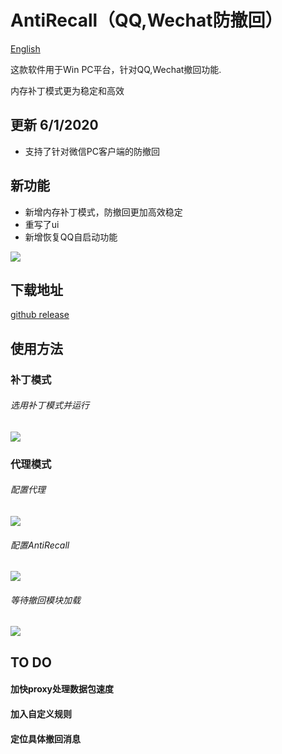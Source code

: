 # AntiRecall（QQ,Wechat防撤回）
[English](https://github.com/plummm/AntiRecall/blob/master/README-eng.md)

这款软件用于Win PC平台，针对QQ,Wechat撤回功能.

内存补丁模式更为稳定和高效

## 更新 6/1/2020
- 支持了针对微信PC客户端的防撤回

## 新功能

- 新增内存补丁模式，防撤回更加高效稳定
- 重写了ui
- 新增恢复QQ自启动功能

![](https://etenal.me/wp-content/uploads/2017/08/3.gif)

## 下载地址

[github release](https://github.com/FlyRabbit/AntiRecall/releases)

## 使用方法

### 补丁模式

###### 选用补丁模式并运行

![](https://etenal.me/wp-content/uploads/2017/08/4.gif)

### 代理模式
###### 配置代理

![](https://etenal.me/wp-content/uploads/2017/08/0.gif)

###### 配置AntiRecall

![](https://etenal.me/wp-content/uploads/2017/08/1.gif)

###### 等待撤回模块加载

![](https://etenal.me/wp-content/uploads/2017/08/2.gif)

## TO DO

#### 加快proxy处理数据包速度
#### 加入自定义规则
#### 定位具体撤回消息

